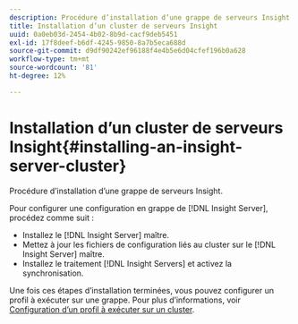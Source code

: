 ```yaml
---
description: Procédure d’installation d’une grappe de serveurs Insight.
title: Installation d’un cluster de serveurs Insight
uuid: 0a0eb03d-2454-4b02-8b9d-cacf9deb5451
exl-id: 17f8deef-b6df-4245-9850-8a7b5eca688d
source-git-commit: d9df90242ef96188f4e4b5e6d04cfef196b0a628
workflow-type: tm+mt
source-wordcount: '81'
ht-degree: 12%

---
```


# Installation d’un cluster de serveurs Insight{#installing-an-insight-server-cluster}

Procédure d’installation d’une grappe de serveurs Insight.

Pour configurer une configuration en grappe de [!DNL Insight Server], procédez comme suit :

* Installez le [!DNL Insight Server] maître.
* Mettez à jour les fichiers de configuration liés au cluster sur le [!DNL Insight Server] maître.
* Installez le traitement [!DNL Insight Servers] et activez la synchronisation.

Une fois ces étapes d’installation terminées, vous pouvez configurer un profil à exécuter sur une grappe. Pour plus d’informations, voir [Configuration d’un profil à exécuter sur un cluster](../../../../../home/c-inst-svr/c-install-ins-svr/c-ins-svr-clstrs/c-inst-ins-svr-clstr/c-inst-proc-clstr/c-config-prof-run-clstr.md#concept-c0e68e67c4784bc5af8db61013ca96a3).
